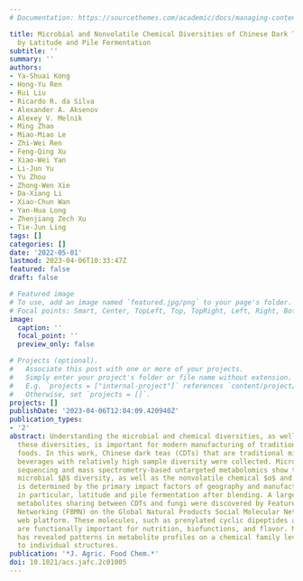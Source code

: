 ```yaml
---
# Documentation: https://sourcethemes.com/academic/docs/managing-content/

title: Microbial and Nonvolatile Chemical Diversities of Chinese Dark Teas Are Differed
  by Latitude and Pile Fermentation
subtitle: ''
summary: ''
authors:
- Ya-Shuai Kong
- Hong-Yu Ren
- Rui Liu
- Ricardo R. da Silva
- Alexander A. Aksenov
- Alexey V. Melnik
- Ming Zhao
- Miao-Miao Le
- Zhi-Wei Ren
- Feng-Qing Xu
- Xiao-Wei Yan
- Li-Jun Yu
- Yu Zhou
- Zhong-Wen Xie
- Da-Xiang Li
- Xiao-Chun Wan
- Yan-Hua Long
- Zhenjiang Zech Xu
- Tie-Jun Ling
tags: []
categories: []
date: '2022-05-01'
lastmod: 2023-04-06T10:33:47Z
featured: false
draft: false

# Featured image
# To use, add an image named `featured.jpg/png` to your page's folder.
# Focal points: Smart, Center, TopLeft, Top, TopRight, Left, Right, BottomLeft, Bottom, BottomRight.
image:
  caption: ''
  focal_point: ''
  preview_only: false

# Projects (optional).
#   Associate this post with one or more of your projects.
#   Simply enter your project's folder or file name without extension.
#   E.g. `projects = ["internal-project"]` references `content/project/deep-learning/index.md`.
#   Otherwise, set `projects = []`.
projects: []
publishDate: '2023-04-06T12:04:09.420940Z'
publication_types:
- '2'
abstract: Understanding the microbial and chemical diversities, as well as what affects
  these diversities, is important for modern manufacturing of traditional fermented
  foods. In this work, Chinese dark teas (CDTs) that are traditional microbial fermented
  beverages with relatively high sample diversity were collected. Microbial DNA amplicon
  sequencing and mass spectrometry-based untargeted metabolomics show that the CDT
  microbial $β$ diversity, as well as the nonvolatile chemical $α$ and $β$ diversities,
  is determined by the primary impact factors of geography and manufacturing procedures,
  in particular, latitude and pile fermentation after blending. A large number of
  metabolites sharing between CDTs and fungi were discovered by Feature-based Molecular
  Networking (FBMN) on the Global Natural Products Social Molecular Networking (GNPS)
  web platform. These molecules, such as prenylated cyclic dipeptides and B-vitamins,
  are functionally important for nutrition, biofunctions, and flavor. Molecular networking
  has revealed patterns in metabolite profiles on a chemical family level in addition
  to individual structures.
publication: '*J. Agric. Food Chem.*'
doi: 10.1021/acs.jafc.2c01005
---
```

